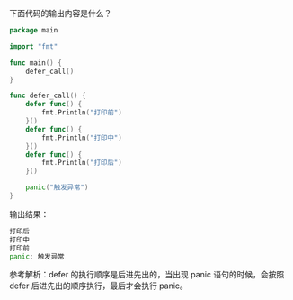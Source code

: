 下面代码的输出内容是什么？

```go
package main

import "fmt"

func main() {
	defer_call()
}

func defer_call() {
	defer func() {
		fmt.Println("打印前")
	}()
	defer func() {
		fmt.Println("打印中")
	}()
	defer func() {
		fmt.Println("打印后")
	}()

	panic("触发异常")
}

```

输出结果：

```go
打印后
打印中
打印前
panic: 触发异常
```

参考解析：defer 的执行顺序是后进先出的，当出现 panic 语句的时候，会按照 defer 后进先出的顺序执行，最后才会执行 panic。